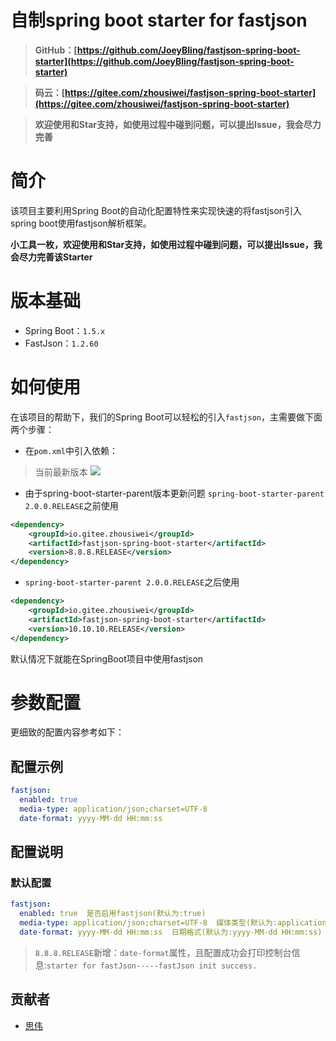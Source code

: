 # 自制spring boot starter for fastjson

> **GitHub：[https://github.com/JoeyBling/fastjson-spring-boot-starter](https://github.com/JoeyBling/fastjson-spring-boot-starter)**

> **码云：[https://gitee.com/zhousiwei/fastjson-spring-boot-starter](https://gitee.com/zhousiwei/fastjson-spring-boot-starter)**

> **欢迎使用和Star支持，如使用过程中碰到问题，可以提出Issue，我会尽力完善**

# 简介

该项目主要利用Spring Boot的自动化配置特性来实现快速的将fastjson引入spring boot使用fastjson解析框架。

**小工具一枚，欢迎使用和Star支持，如使用过程中碰到问题，可以提出Issue，我会尽力完善该Starter**

# 版本基础

- Spring Boot：`1.5.x`
- FastJson：`1.2.60`

# 如何使用

在该项目的帮助下，我们的Spring Boot可以轻松的引入`fastjson`，主需要做下面两个步骤：

- 在`pom.xml`中引入依赖：

> 当前最新版本 [![](https://img.shields.io/maven-central/v/io.gitee.zhousiwei/fastjson-spring-boot-starter?label=maven)](https://github.com/JoeyBling/fastjson-spring-boot-starter)

- 由于spring-boot-starter-parent版本更新问题
`spring-boot-starter-parent 2.0.0.RELEASE`之前使用

```xml
<dependency>
	<groupId>io.gitee.zhousiwei</groupId>
	<artifactId>fastjson-spring-boot-starter</artifactId>
	<version>8.8.8.RELEASE</version>
</dependency>
```
- `spring-boot-starter-parent 2.0.0.RELEASE`之后使用

```xml
<dependency>
	<groupId>io.gitee.zhousiwei</groupId>
	<artifactId>fastjson-spring-boot-starter</artifactId>
	<version>10.10.10.RELEASE</version>
</dependency>
```

默认情况下就能在SpringBoot项目中使用fastjson

# 参数配置

更细致的配置内容参考如下：

## 配置示例

```yml
fastjson:
  enabled: true
  media-type: application/json;charset=UTF-8
  date-format: yyyy-MM-dd HH:mm:ss
```

## 配置说明

### 默认配置
```yml
fastjson:
  enabled: true  是否启用fastjson(默认为:true)
  media-type: application/json;charset=UTF-8  媒体类型(默认为:application/json;charset=UTF-8)
  date-format: yyyy-MM-dd HH:mm:ss  日期格式(默认为:yyyy-MM-dd HH:mm:ss)
```

> `8.8.8.RELEASE`新增：`date-format`属性，且配置成功会打印控制台信息:`starter for fastJson-----fastJson init success.`

## 贡献者

- [思伟](https://gitee.com/zhousiwei/)
